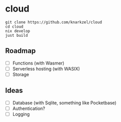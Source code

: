 # cloud

```
git clone https://github.com/knarkzel/cloud
cd cloud
nix develop
just build
```

## Roadmap

- [ ] Functions (with Wasmer)
- [ ] Serverless hosting (with WASIX)
- [ ] Storage

## Ideas

- [ ] Database (with Sqlite, something like Pocketbase)
- [ ] Authentication?
- [ ] Logging
